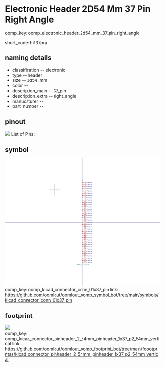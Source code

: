 # Electronic Header 2D54 Mm 37 Pin Right Angle
oomp_key: oomp_electronic_header_2d54_mm_37_pin_right_angle  

short_code: hi137pra
## naming details
* classification -- electronic
* type -- header
* size -- 2d54_mm
* color -- 
* description_main -- 37_pin
* description_extra -- right_angle
* manucaturer -- 
* part_number -- 
## pinout
![](working_pinout_600.png)
List of Pins:

## symbol

![](symbol/0/working/working_600.png)  
oomp_key: oomp_kicad_connector_conn_01x37_pin
link: https://github.com/oomlout/oomlout_oomp_symbol_bot/tree/main/symbols/kicad_connector_conn_01x37_pin


## footprint

![](footprint/0/working/working_600.png)  
oomp_key: oomp_kicad_connector_pinheader_2_54mm_pinheader_1x37_p2_54mm_vertical
link: https://github.com/oomlout/oomlout_oomp_footprint_bot/tree/main/foootprntss/kicad_connector_pinheader_2_54mm_pinheader_1x37_p2_54mm_vertical

